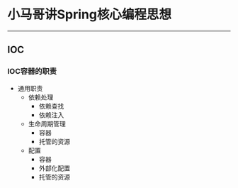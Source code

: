 # 小马哥讲Spring核心编程思想
***
## IOC
### IOC容器的职责
- 通用职责
    - 依赖处理
        - 依赖查找
        - 依赖注入
    - 生命周期管理
        - 容器
        - 托管的资源
    - 配置
        - 容器
        - 外部化配置
        - 托管的资源
